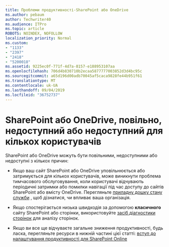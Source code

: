 ```yaml
---
title: Проблеми продуктивності-SharePoint або OneDrive
ms.author: pebaum
author: Techwriter40
ms.audience: ITPro
ms.topic: article
ROBOTS: NOINDEX, NOFOLLOW
localization_priority: Normal
ms.custom:
- "1133"
- "2397"
- "2418"
- "5200018"
ms.assetid: 9225ec0f-771f-4d7a-8157-e188953107aa
ms.openlocfilehash: 706d4b830710b2ecaa5877777003852d3d4bc95c
ms.sourcegitcommit: a65d196d00adb70045af5caca9828fe44b951f61
ms.translationtype: MT
ms.contentlocale: uk-UA
ms.lasthandoff: 09/04/2019
ms.locfileid: "36752737"
---
```

# <a name="sharepoint-or-onedrive-slow-inaccessible-or-unavailable-for-multiple-users"></a>SharePoint або OneDrive, повільно, недоступний або недоступний для кількох користувачів

SharePoint або OneDrive можуть бути повільними, недоступними або недоступні з кількох причин:
  
- Якщо ваш сайт SharePoint або OneDrive уповільнюється або затримується для кількох користувачів, може виникнути проблема тимчасового обслуговування, коли користувачі відчувають періодичні затримки або помилки навігації під час доступу до сайтів SharePoint або вмісту OneDrive. Перегляньте [приладну дошку стану служби](https://admin.microsoft.com/AdminPortal/Home#/servicehealth) , щоб дізнатися, чи впливає ваша організація.
  
- Якщо спостерігається низька швидкодія за допомогою **класичного** сайту SharePoint або сторінки, використовуйте [засіб діагностики сторінок](https://aka.ms/perftool) для аналізу сторінок.
  
- Якщо ви все ще відчуваєте загальне зниження продуктивності, будь ласка, перегляньте ресурси в нижній частині цієї статті: [вступ до налаштування продуктивності для SharePoint Online](https://go.microsoft.com/fwlink/?linkid=2024334)
  